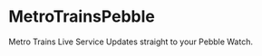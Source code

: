 MetroTrainsPebble
=================

Metro Trains Live Service Updates straight to your Pebble Watch.

